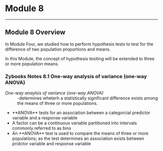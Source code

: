 # Module 8 

-----------

## Module 8 Overview
In Module Four, we studied how to perform hypothesis tests to test for
the difference of two population proportions and means. 

In this Module, the concept of hypothesis tesiting will be extended to three or more population means. 

### Zybooks Notes 8.1 One-way analysis of variance (one-way ANOVA)

<dl>
  <dt> <em>One-way anaylsis of variance</em> <em>(one-way ANOVA)</em>
    <dd>-determines wheterh a statistically significant difference exists among the means of three or more populations.<dd>
  </dl>

<ul>
  <li> **ANOVA** tests for an association between a categorcial predictor variable and a response variable </li>
  <li> A factor can be a continuous variable partitioned into intervals commonly referred to as bins </li>
  <li> An **ANOVA** test is used to compare the means of three or more populations; as the test determines an association exists between pridctor variable and response variable </li>
